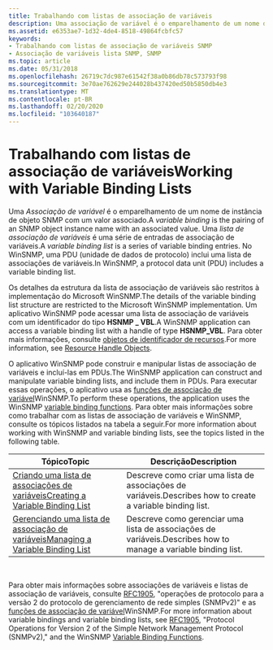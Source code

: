 ```yaml
---
title: Trabalhando com listas de associação de variáveis
description: Uma associação de variável é o emparelhamento de um nome de instância de objeto SNMP com um valor associado. Uma lista de associação de variáveis é uma série de entradas de associação de variáveis. No WinSNMP, uma PDU (unidade de dados de protocolo) inclui uma lista de associações de variáveis.
ms.assetid: e6353ae7-1d32-4de4-8518-49864fcbfc57
keywords:
- Trabalhando com listas de associação de variáveis SNMP
- Associação de variáveis lista SNMP, SNMP
ms.topic: article
ms.date: 05/31/2018
ms.openlocfilehash: 26719c7dc987e61542f38a0b86db78c573793f98
ms.sourcegitcommit: 3e70ae762629e244028b437420ed50b5850db4e3
ms.translationtype: MT
ms.contentlocale: pt-BR
ms.lasthandoff: 02/20/2020
ms.locfileid: "103640187"
---
```

# <a name="working-with-variable-binding-lists"></a><span data-ttu-id="f6fb9-107">Trabalhando com listas de associação de variáveis</span><span class="sxs-lookup"><span data-stu-id="f6fb9-107">Working with Variable Binding Lists</span></span>

<span data-ttu-id="f6fb9-108">Uma *Associação de variável* é o emparelhamento de um nome de instância de objeto SNMP com um valor associado.</span><span class="sxs-lookup"><span data-stu-id="f6fb9-108">A *variable binding* is the pairing of an SNMP object instance name with an associated value.</span></span> <span data-ttu-id="f6fb9-109">Uma *lista de associação de variáveis* é uma série de entradas de associação de variáveis.</span><span class="sxs-lookup"><span data-stu-id="f6fb9-109">A *variable binding list* is a series of variable binding entries.</span></span> <span data-ttu-id="f6fb9-110">No WinSNMP, uma PDU (unidade de dados de protocolo) inclui uma lista de associações de variáveis.</span><span class="sxs-lookup"><span data-stu-id="f6fb9-110">In WinSNMP, a protocol data unit (PDU) includes a variable binding list.</span></span>

<span data-ttu-id="f6fb9-111">Os detalhes da estrutura da lista de associação de variáveis são restritos à implementação do Microsoft WinSNMP.</span><span class="sxs-lookup"><span data-stu-id="f6fb9-111">The details of the variable binding list structure are restricted to the Microsoft WinSNMP implementation.</span></span> <span data-ttu-id="f6fb9-112">Um aplicativo WinSNMP pode acessar uma lista de associação de variáveis com um identificador do tipo **HSNMP \_ VBL**.</span><span class="sxs-lookup"><span data-stu-id="f6fb9-112">A WinSNMP application can access a variable binding list with a handle of type **HSNMP\_VBL**.</span></span> <span data-ttu-id="f6fb9-113">Para obter mais informações, consulte [objetos de identificador de recursos](resource-handle-objects.md).</span><span class="sxs-lookup"><span data-stu-id="f6fb9-113">For more information, see [Resource Handle Objects](resource-handle-objects.md).</span></span>

<span data-ttu-id="f6fb9-114">O aplicativo WinSNMP pode construir e manipular listas de associação de variáveis e incluí-las em PDUs.</span><span class="sxs-lookup"><span data-stu-id="f6fb9-114">The WinSNMP application can construct and manipulate variable binding lists, and include them in PDUs.</span></span> <span data-ttu-id="f6fb9-115">Para executar essas operações, o aplicativo usa as [funções de associação de variável](winsnmp-functions.md)WinSNMP.</span><span class="sxs-lookup"><span data-stu-id="f6fb9-115">To perform these operations, the application uses the WinSNMP [variable binding functions](winsnmp-functions.md).</span></span> <span data-ttu-id="f6fb9-116">Para obter mais informações sobre como trabalhar com as listas de associação de variáveis e WinSNMP, consulte os tópicos listados na tabela a seguir.</span><span class="sxs-lookup"><span data-stu-id="f6fb9-116">For more information about working with WinSNMP and variable binding lists, see the topics listed in the following table.</span></span>



| <span data-ttu-id="f6fb9-117">Tópico</span><span class="sxs-lookup"><span data-stu-id="f6fb9-117">Topic</span></span>                                                                    | <span data-ttu-id="f6fb9-118">Descrição</span><span class="sxs-lookup"><span data-stu-id="f6fb9-118">Description</span></span>                                      |
|--------------------------------------------------------------------------|--------------------------------------------------|
| [<span data-ttu-id="f6fb9-119">Criando uma lista de associações de variáveis</span><span class="sxs-lookup"><span data-stu-id="f6fb9-119">Creating a Variable Binding List</span></span>](creating-a-variable-binding-list.md) | <span data-ttu-id="f6fb9-120">Descreve como criar uma lista de associações de variáveis.</span><span class="sxs-lookup"><span data-stu-id="f6fb9-120">Describes how to create a variable binding list.</span></span> |
| [<span data-ttu-id="f6fb9-121">Gerenciando uma lista de associação de variáveis</span><span class="sxs-lookup"><span data-stu-id="f6fb9-121">Managing a Variable Binding List</span></span>](managing-a-variable-binding-list.md) | <span data-ttu-id="f6fb9-122">Descreve como gerenciar uma lista de associações de variáveis.</span><span class="sxs-lookup"><span data-stu-id="f6fb9-122">Describes how to manage a variable binding list.</span></span> |



 

<span data-ttu-id="f6fb9-123">Para obter mais informações sobre associações de variáveis e listas de associação de variáveis, consulte [RFC1905](https://www.ietf.org/rfc/rfc1905.txt), "operações de protocolo para a versão 2 do protocolo de gerenciamento de rede simples (SNMPv2)" e as [funções de associação de variável](winsnmp-functions.md)WinSNMP.</span><span class="sxs-lookup"><span data-stu-id="f6fb9-123">For more information about variable bindings and variable binding lists, see [RFC1905](https://www.ietf.org/rfc/rfc1905.txt), "Protocol Operations for Version 2 of the Simple Network Management Protocol (SNMPv2)," and the WinSNMP [Variable Binding Functions](winsnmp-functions.md).</span></span>

 

 




